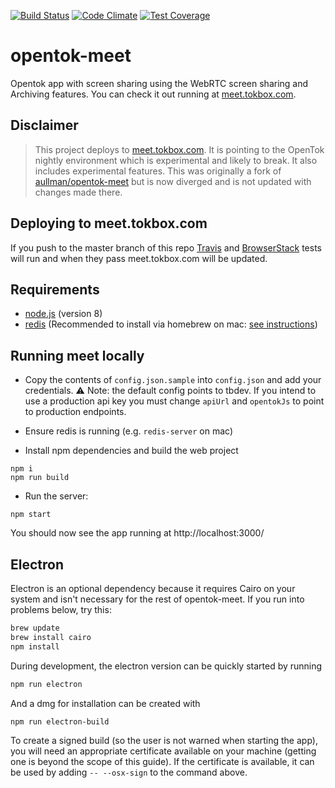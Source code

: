 [![Build Status](https://travis-ci.org/opentok/opentok-meet.svg?branch=master)](https://travis-ci.org/opentok/opentok-meet)
[![Code Climate](https://codeclimate.com/github/opentok/opentok-meet/badges/gpa.svg)](https://codeclimate.com/github/opentok/opentok-meet)
[![Test Coverage](https://codeclimate.com/github/opentok/opentok-meet/badges/coverage.svg)](https://codeclimate.com/github/opentok/opentok-meet/coverage)

# opentok-meet

Opentok app with screen sharing using the WebRTC screen sharing and Archiving features. You can check it out running at [meet.tokbox.com](https://meet.tokbox.com).

## Disclaimer

> This project deploys to [meet.tokbox.com](https://meet.tokbox.com). It is pointing to the OpenTok nightly environment which is experimental and likely to break. It also includes experimental features.
> This was originally a fork of [aullman/opentok-meet](https://github.com/aullman/opentok-meet) but is now diverged and is not updated with changes made there.

## Deploying to meet.tokbox.com

If you push to the master branch of this repo [Travis](https://travis-ci.org/opentok/opentok-meet) and [BrowserStack](https://browserstack.com/automate) tests will run and when they pass meet.tokbox.com will be updated.

## Requirements

- [node.js](https://nodejs.org/en/download/releases/) (version 8)
- [redis](https://redis.io/) (Recommended to install via homebrew on mac: [see instructions](https://medium.com/@petehouston/install-and-config-redis-on-mac-os-x-via-homebrew-eb8df9a4f298))

## Running meet locally

- Copy the contents of `config.json.sample` into `config.json` and add your credentials.
  :warning: Note: the default config points to tbdev. If you intend to use a production api key you must change `apiUrl` and `opentokJs` to point to production endpoints.

- Ensure redis is running (e.g. `redis-server` on mac)

- Install npm dependencies and build the web project

```
npm i
npm run build
```

- Run the server:

```
npm start
```

You should now see the app running at http://localhost:3000/

## Electron

Electron is an optional dependency because it requires Cairo on your system and isn't necessary for the rest of opentok-meet. If you run into problems below, try this:

```sh
brew update
brew install cairo
npm install
```

During development, the electron version can be quickly started by running

```sh
npm run electron
```

And a dmg for installation can be created with

```sh
npm run electron-build
```

To create a signed build (so the user is not warned when starting the app), you will need an appropriate certificate available on your machine (getting one is beyond the scope of this guide). If the certificate is available, it can be used by adding `-- --osx-sign` to the command above.
